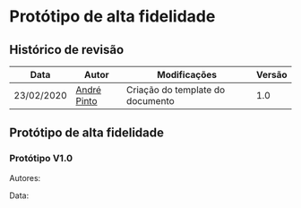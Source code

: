 # Protótipo de alta fidelidade


## Histórico de revisão

| Data       | Autor                                        | Modificações                      | Versão |
| ---------- | -------------------------------------------- | --------------------------------- | ------ |
| 23/02/2020 | [André Pinto](https://github.com/andrelucax) | Criação do template do documento | 1.0    |

## Protótipo de alta fidelidade

### Protótipo V1.0

Autores: 

Data: 

![]()
